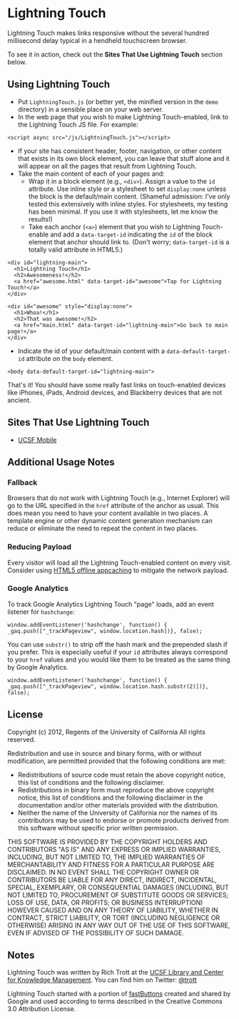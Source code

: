 Lightning Touch
===============

Lightning Touch makes links responsive without the several hundred millisecond delay typical in a hendheld touchscreen browser.

To see it in action, check out the **Sites That Use Lightning Touch** section below.

## Using Lightning Touch

* Put `LightningTouch.js` (or better yet, the minified version in the `demo` directory) in a sensible place on your web server. 
* In the web page that you wish to make Lightning Touch-enabled, link to the Lightning Touch JS file. For example:

```
<script async src="/js/LightningTouch.js"></script>
```

* If your site has consistent header, footer, navigation, or other content that exists in its own block element, you can leave that stuff alone and it will appear on all the pages that result from Lightning Touch.
* Take the main content of each of your pages and:
   * Wrap it in a block element (e.g., `<div>`). Assign a value to the `id` attribute. Use inline style or a stylesheet to set `display:none` unless the block is the default/main content. (Shameful admission: I've only tested this extensively with inline styles. For stylesheets, my testing has been minimal. If you use it with stylesheets, let me know the results!)
   * Take each anchor (`<a>`) element that you wish to Lightning Touch-enable and add a `data-target-id` indicating the `id` of the block element that anchor should link to. (Don't worry; `data-target-id` is a totally valid attribute in HTML5.)

```
<div id="lightning-main">
  <h1>Lightning Touch</h1>
  <h2>Awesomeness!</h2>
  <a href="awesome.html" data-target-id="awesome">Tap for Lightning Touch!</a>
</div>

<div id="awesome" style="display:none">
  <h1>Whoa!</h1>
  <h2>That was awesome!</h2>
  <a href="main.html" data-target-id="lightning-main">Go back to main page!</a>
</div>
```

* Indicate the id of your default/main content with a `data-default-target-id` attribute on the `body` element.

```
<body data-default-target-id="lightning-main">
```

That's it! You should have some really fast links on touch-enabled devices like iPhones, iPads, Android devices, and Blackberry devices that are not ancient.

## Sites That Use Lightning Touch

* [UCSF Mobile](http://m.ucsf.edu/)

## Additional Usage Notes

### Fallback

Browsers that do not work with Lightning Touch (e.g., Internet Explorer) will go to the URL specified in the `href` attribute of the anchor as usual. This does mean you need to have your content available in two places. A template engine or other dynamic content generation mechanism can reduce or eliminate the need to repeat the content in two places.

### Reducing Payload

Every visitor will load all the Lightning Touch-enabled content on every visit. Consider using [HTML5 offline appcaching](http://www.html5rocks.com/en/tutorials/appcache/beginner/) to mitigate the network payload.

### Google Analytics

To track Google Analytics Lightning Touch "page" loads, add an event listener for `hashchange`:

```
window.addEventListener('hashchange', function() { _gaq.push(["_trackPageview", window.location.hash])}, false);
```

You can use `substr()` to strip off the hash mark and the prepended slash if you prefer. This is especially useful if your `id` attributes always correspond to your `href` values and you would like them to be treated as the same thing by Google Analytics.

```
window.addEventListener('hashchange', function() { _gaq.push(["_trackPageview", window.location.hash.substr(2)])}, false);
```

## License

Copyright (c) 2012, Regents of the University of California
All rights reserved.

Redistribution and use in source and binary forms, with or without
modification, are permitted provided that the following conditions are met:

* Redistributions of source code must retain the above copyright notice, this list of conditions and the following disclaimer.
* Redistributions in binary form must reproduce the above copyright notice, this list of conditions and the following disclaimer in the documentation and/or other materials provided with the distribution.
* Neither the name of the University of California nor the names of its contributors may be used to endorse or promote products derived from this software without specific prior written permission.

THIS SOFTWARE IS PROVIDED BY THE COPYRIGHT HOLDERS AND CONTRIBUTORS "AS IS" AND
ANY EXPRESS OR IMPLIED WARRANTIES, INCLUDING, BUT NOT LIMITED TO, THE IMPLIED
WARRANTIES OF MERCHANTABILITY AND FITNESS FOR A PARTICULAR PURPOSE ARE
DISCLAIMED. IN NO EVENT SHALL THE COPYRIGHT OWNER OR CONTRIBUTORS BE LIABLE FOR ANY
DIRECT, INDIRECT, INCIDENTAL, SPECIAL, EXEMPLARY, OR CONSEQUENTIAL DAMAGES
(INCLUDING, BUT NOT LIMITED TO, PROCUREMENT OF SUBSTITUTE GOODS OR SERVICES;
LOSS OF USE, DATA, OR PROFITS; OR BUSINESS INTERRUPTION) HOWEVER CAUSED AND
ON ANY THEORY OF LIABILITY, WHETHER IN CONTRACT, STRICT LIABILITY, OR TORT
(INCLUDING NEGLIGENCE OR OTHERWISE) ARISING IN ANY WAY OUT OF THE USE OF THIS
SOFTWARE, EVEN IF ADVISED OF THE POSSIBILITY OF SUCH DAMAGE.

## Notes

Lightning Touch was written by Rich Trott at the [UCSF Library and Center for Knowledge Management](http://library.ucsf.edu).  You can find him on Twitter: [@trott](http://twitter.com/trott)

Lightning Touch started with a portion of [fastButtons](http://code.google.com/mobile/articles/fast_buttons.html) created and shared by Google and used according to terms described in the Creative Commons 3.0 Attribution License.
